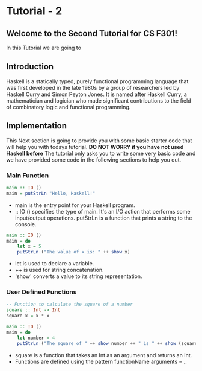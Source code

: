 # Tutorial - 2

## Welcome to the Second Tutorial for CS F301!
In this Tutorial we are going to 

## Introduction
Haskell is a statically typed, purely functional programming language that was first developed in the late 1980s by a group of researchers led by Haskell Curry and Simon Peyton Jones. It is named after Haskell Curry, a mathematician and logician who made significant contributions to the field of combinatory logic and functional programming.

## Implementation
This Next section is going to provide you with some basic starter code that will help you with todays tutorial. 
**DO NOT WORRY if you have not used Haskell before**
The tutorial only asks you to write some very basic code and we have provided some code in the following sections to help you out.

### Main Function
```Haskell
main :: IO ()
main = putStrLn "Hello, Haskell!"
```
- main is the entry point for your Haskell program.
- :: IO () specifies the type of main. It's an I/O action that performs some input/output operations.
putStrLn is a function that prints a string to the console.

```Haskell
main :: IO ()
main = do
    let x = 5
    putStrLn ("The value of x is: " ++ show x)
```
- let is used to declare a variable.
- ++ is used for string concatenation.
- 'show' converts a value to its string representation.

### User Defined Functions
```Haskell
-- Function to calculate the square of a number
square :: Int -> Int
square x = x * x

main :: IO ()
main = do
    let number = 4
    putStrLn ("The square of " ++ show number ++ " is " ++ show (square number))
```
- square is a function that takes an Int as an argument and returns an Int.
- Functions are defined using the pattern functionName arguments = ..

